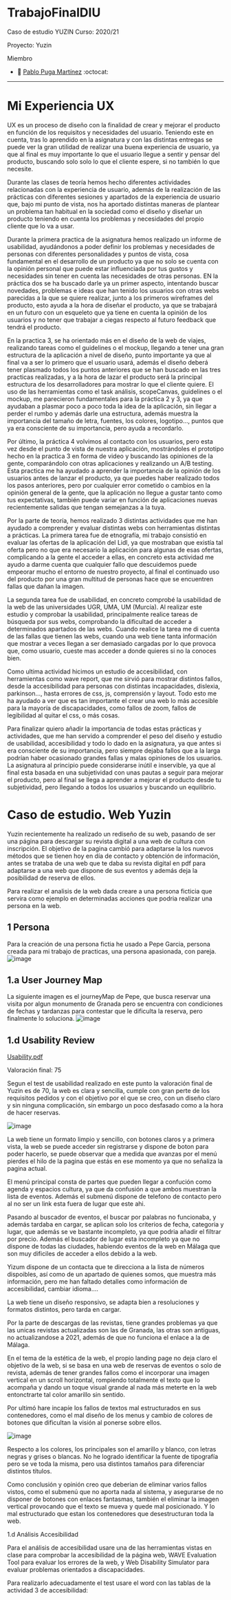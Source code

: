 # TrabajoFinalDIU
Caso de estudio YUZIN
Curso: 2020/21 

Proyecto: Yuzin



Miembro
 * :bust_in_silhouette:  [Pablo Puga Martínez](https://github.com/Pablom31)     :octocat: 
----- 



# Mi Experiencia UX

UX es un proceso de diseño con la finalidad de crear y mejorar el producto en función de los requisitos y necesidades del usuario. Teniendo este en cuenta, tras lo aprendido en la asignatura y con las distintas entregas se puede ver la gran utilidad de realizar una buena experiencia de usuario, ya que al final es muy importante lo que el usuario llegue a sentir y pensar del producto, buscando solo solo lo que el cliente espere, si no también lo que necesite.
 
Durante las clases de teoría hemos hecho diferentes actividades relacionadas con la experiencia de usuario, además de la realización de las prácticas con diferentes sesiones y apartados de la experiencia de usuario que, bajo mi punto de vista, nos ha aportado distintas maneras de plantear un problema tan habitual en la sociedad como el diseño y diseñar un producto teniendo en cuenta los problemas y necesidades del propio cliente que lo va a usar.
 
Durante la primera practica de la asignatura hemos realizado un informe de usabilidad, ayudándonos a poder definir los problemas y necesidades de personas con diferentes personalidades y puntos de vista, cosa fundamental en el desarrollo de un producto ya que no solo se cuenta con la opinión personal que puede estar influenciada por tus gustos y necesidades sin tener en cuenta las necesidades de otras personas. EN la práctica dos se ha buscado darle ya un primer aspecto, intentando buscar novedades, problemas e ideas que han tenido los usuarios con otras webs parecidas a la que se quiere realizar, junto a los primeros wireframes del producto, esto ayuda a la hora de diseñar el producto, ya que se trabajará en un futuro con un esqueleto que ya tiene en cuenta la opinión de los usuarios y no tener que trabajar a ciegas respecto al futuro feedback que tendrá el producto. 

En la practica 3, se ha orientado más en el diseño de la web de viajes, realizando tareas como el guidelines o el mockup, llegando a tener una gran estructura de la aplicación a nivel de diseño, punto importante ya que al final va a ser lo primero que el usuario usará, además el diseño deberá tener plasmado todos los puntos anteriores que se han buscado en las tres practicas realizadas, y a la hora de lazar el producto será la principal estructura de los desarrolladores para mostrar lo que el cliente quiere. El uso de las herramientas como el task análisis, scopeCanvas, guidelines o el mockup, me parecieron fundamentales para la práctica 2 y 3, ya que ayudaban a plasmar poco a poco toda la idea de la aplicación, sin llegar a perder el rumbo y además darle una estructura, además muestra la importancia del tamaño de letra, fuentes, los colores, logotipo…, puntos que ya era consciente de su importancia, pero ayuda a recordarlo.

Por último, la práctica 4 volvimos al contacto con los usuarios, pero esta vez desde el punto de vista de nuestra aplicación, mostrándoles el prototipo hecho en la practica 3 en forma de video y buscando las opiniones de la gente, comparándolo con otras aplicaciones y realizando un A/B testing. Esta practica me ha ayudado a aprender la importancia de la opinión de los usuarios antes de lanzar el producto, ya que puedes haber realizado todos los pasos anteriores, pero por cualquier error cometido o cambios en la opinión general de la gente, que la aplicación no llegue a gustar tanto como tus expectativas, también puede variar en función de aplicaciones nuevas recientemente salidas que tengan semejanzas a la tuya. 

Por la parte de teoría, hemos realizado 3 distintas actividades que me han ayudado a comprender y evaluar distintas webs con herramientas distintas a prácticas.
La primera tarea fue de etnografía, mi trabajo consistió en evaluar las ofertas de la aplicación del Lidl, ya que mostraban que existía tal oferta pero no que era necesario la aplicación para algunas de esas ofertas, complicando a la gente el acceder a ellas, en concreto esta actividad me ayudo a darme cuenta que cualquier fallo que descuidemos puede empeorar mucho el entorno de nuestro proyecto, al final el continuado uso del producto por una gran multitud de personas hace que se encuentren fallas que dañan la imagen.

La segunda tarea fue de usabilidad, en concreto comprobé la usabilidad de la web de las universidades UGR, UMA, UM (Murcía). Al realizar este estudio y comprobar la usabilidad, principalmente realice tareas de búsqueda por sus webs, comprobando la dificultad de acceder a determinados apartados de las webs. Cuando realice la tarea me di cuenta de las fallas que tienen las webs, cuando una web tiene tanta información que mostrar a veces llegan a ser demasiado cargadas por lo que provoca que, como usuario, cueste mas acceder a donde quieres si no la conoces bien.

Como ultima actividad hicimos un estudio de accesibilidad, con herramientas como wave report, que me sirvió para mostrar distintos fallos, desde la accesibilidad para personas con distintas incapacidades, dislexia, parkinson…, hasta errores de css, js, comprensión y layout. Todo esto me ha ayudado a ver que es tan importante el crear una web lo más accesible para la mayoría de discapacidades, como fallos de zoom, fallos de legibilidad al quitar el css, o más cosas. 

Para finalizar quiero añadir la importancia de todas estas prácticas y actividades, que me han servido a comprender el peso del diseño y estudio de usabilidad, accesibilidad y todo lo dado en la asignatura, ya que antes si era consciente de su importancia, pero siempre dejaba fallos que a la larga podrían haber ocasionado grandes fallas y malas opiniones de los usuarios. La asignatura al principio puede considerarse inútil e inservible, ya que al final esta basada en una subjetividad con unas pautas a seguir para mejorar el producto, pero al final se llega a aprender a mejorar el producto desde tu subjetividad, pero llegando a todos los usuarios y buscando un equilibrio.




# Caso de estudio. Web Yuzin 


Yuzin recientemente ha realizado un rediseño de su web, pasando de ser una página para descargar su revista digital a una web de cultura con inscripción. El objetivo de la pagina cambió para adaptarse la los nuevos métodos que se tienen hoy en día de contacto y obtención de información, antes se trataba de una web que te daba su revista digital en pdf para adaptarse a una web que dispone de sus eventos y además deja la posibilidad de reserva de ellos.

Para realizar el analisis de la web dada creare a una persona ficticia que servira como ejemplo en determinadas acciones que podria realizar una persona en la web.


1 Persona
-----
Para la creación de una persona fictia he usado a Pepe Garcia, persona creada para mi trabajo de practicas, una persona apasionada, con pareja.
![image](https://user-images.githubusercontent.com/76123381/122657590-37066480-d165-11eb-9711-d3f2e0b38a00.png)

1.a User Journey Map
----
La siguiente imagen es el journeyMap de Pepe, que busca reservar una visita por algun monumento de Granada pero se encuentra con condiciones de fechas y tardanzas para contestar que le dificulta la reserva, pero finalmente lo soluciona.
![image](https://user-images.githubusercontent.com/76123381/122657908-cc0a5d00-d167-11eb-8f11-a04ab0ab9ee2.png)

 

1.d Usability Review
----
[Usability.pdf](https://github.com/Pablom31/TrabajoFinalDIU/files/6681473/Usability.pdf)

Valoración final: 75

Segun el test de usabilidad realizado en este punto la valoración final de Yuzin es de 70, la web es clara y sencilla, cumple con gran perte de los requisitos pedidos y con el objetivo por el que se creo, con un diseño claro y sin ninguna complicación, sin embargo un poco desfasado como a la hora de hacer reservas.

![image](https://user-images.githubusercontent.com/76123381/122658702-bc434680-d170-11eb-8443-05b97ddb03e5.png)

La web tiene un formato limpio y sencillo, con botones claros y a primera vista, la web se puede acceder sin registrarse y dispone de boton para poder hacerlo,  se puede observar que a medida que avanzas por el menú pierdes el hilo de la pagina que estás en ese momento ya que no señaliza la pagina actual.

El menú principal consta de partes que pueden llegar a confución como agenda y espacios cultura, ya que da confusión a que ambos muestran la lista de eventos. Además el submenú dispone de telefono de contacto pero al no ser un link esta fuera de lugar que este ahi.

Pasando al buscador de eventos, el buscar por palabras no funcionaba, y además tardaba en cargar, se aplican solo los criterios de fecha, categoria y lugar, que además se ve bastante incompleto, ya que podria añadir el filtrar por precio. Además el buscador de lugar esta incompleto ya que no dispone de todas las ciudades, habiendo eventos de la web en Málaga que son muy dificiles de acceder a ellos debido a la web.

Yizum dispone de un contacta que te direcciona a la lista de números dispoibles, así como de un apartado de quienes somos, que muestra más información, pero me han faltado detalles como información de accesibilidad, cambiar idioma....

La web tiene un diseño responsivo, se adapta bien a resoluciones y formatos distintos, pero tarda en cargar.

Por la parte de descargas de las revistas, tiene grandes problemas ya que las unicas revistas actualizadas son las de Granada, las otras son antiguas, no actualizandose a 2021, además de que no funciona el enlace a la de Málaga.

En el tema de la estética de la web, el propio landing page no deja claro el objetivo de la web, si se basa en una web de reservas de eventos o solo de revista, además de tener grandes fallos como el incorporar una imagen vertical en un scroll horizontal, rompiendo totalmente el texto que lo acompaña y dando un toque visual grande al nada más meterte en la web entonctrarte tal color amarillo sin sentido.

Por ultimó hare incapíe los fallos de textos mal estructurados en sus contenedores, como el mal diseño de los menus y cambio de colores de botones que dificultan la visión al ponerse sobre ellos.

![image](https://user-images.githubusercontent.com/76123381/122659026-9b302500-d173-11eb-94a1-a5a9a533c2d1.png)


Respecto a los colores, los principales son el amarillo y blanco, con letras negras y grises o blancas. No he logrado identificar la fuente de tipografía pero se ve toda la misma, pero usa distintos tamaños para diferenciar distintos títulos.

Como conclusión y opinión creo que deberian de eliminar varios fallos vistos, como el submenú que no aporta nada al sistema, y asegurarse de no disponer de botones con enlaces fantasmas, también el eliminar la imagen vertical provocando que el texto se mueva y quede mal posicionado. Y lo mal estructurado que estan los contenedores que desestructuran toda la web.




1.d Análisis Accesibilidad

Para el análisis de accesibilidad usare una de las herramientas vistas en clase para comprobar la accesibilidad de la página web, WAVE Evaluation Tool para evaluar los errores de la web, y Web Disability Simulator para evaluar problemas orientados a discapacidades.

Para realizarlo adecuadamente el test usare el word con las tablas de la actividad 3 de accesibilidad:

 
 
 
 
 
 
 
 
 
 
 
 
 
 
 
 
 
 
 
 
 
 
 
 
 
 
 
 
 
 
 
 
 
 






